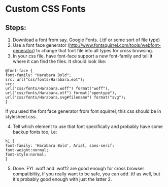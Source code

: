 # Custom CSS Fonts

## Steps:

1. Download a font from say, Google Fonts. (.ttf or some sort of file type)
2. Use a font face generator (http://www.fontsquirrel.com/tools/webfont-generator) to change that font file into all types for cross browsing.
3. In your css file, have font-face support a new font-family and tell it where it can find the files. It should look like: 

```
@font-face {
font-family: "Harabara Bold";
src: url("css/fonts/Harabara.eot");
src: 
url("css/fonts/Harabara.woff") format("woff"),
url("css/fonts/Harabara.otf") format("opentype"),
url("css/fonts/Harabara.svg#filename") format("svg");
}
```

If you used the font face generator from font squirrel, this css should be in stylesheet.css.

4. Tell which element to use that font specifically and probably have some backup fonts too, i.e: 

```
h1 {
font-family: 'Harabara Bold', Arial, sans-serif;
font-weight:normal;
font-style:normal;
}
```

5. Done. FYI .woff and .woff2 are good enough for cross browser compatibility, if you really want to be safe, you can add .ttf as well, but it's probably good enough with just the latter 2.


